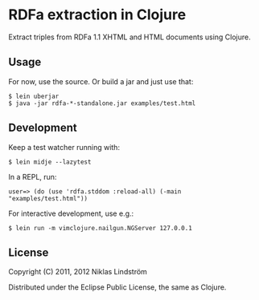 # RDFa extraction in Clojure

Extract triples from RDFa 1.1 XHTML and HTML documents using Clojure.

## Usage

For now, use the source. Or build a jar and just use that:

    $ lein uberjar
    $ java -jar rdfa-*-standalone.jar examples/test.html

## Development

Keep a test watcher running with:

    $ lein midje --lazytest

In a REPL, run:

    user=> (do (use 'rdfa.stddom :reload-all) (-main "examples/test.html"))

For interactive development, use e.g.:

    $ lein run -m vimclojure.nailgun.NGServer 127.0.0.1

## License

Copyright (C) 2011, 2012 Niklas Lindström

Distributed under the Eclipse Public License, the same as Clojure.


